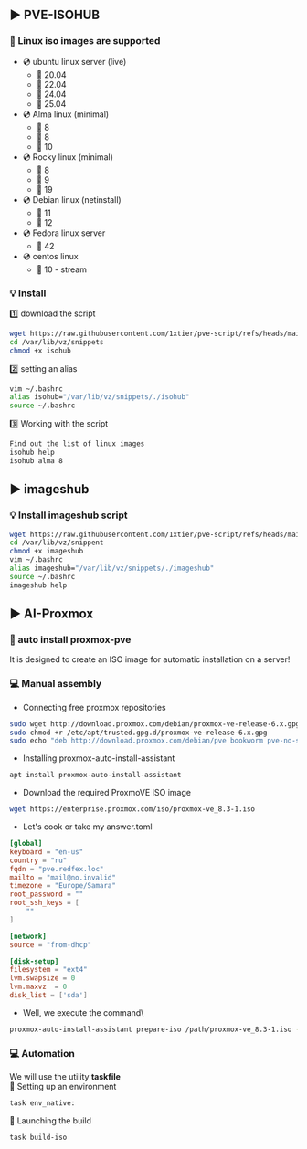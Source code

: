 ## :arrow_forward: PVE-ISOHUB
### :notebook: Linux iso images are supported
- :cd: ubuntu linux server (live)
    * :large_orange_diamond: 20.04
    * :large_orange_diamond: 22.04
    * :large_orange_diamond: 24.04
    * :large_orange_diamond: 25.04
- :cd: Alma linux (minimal)
    * :large_orange_diamond: 8
    * :large_orange_diamond: 8
    * :large_orange_diamond: 10
- :cd: Rocky linux (minimal)
    * :large_orange_diamond: 8
    * :large_orange_diamond: 9
    * :large_orange_diamond: 19
- :cd: Debian linux (netinstall)
    * :large_orange_diamond: 11
    * :large_orange_diamond: 12
- :cd: Fedora linux server
    * :large_orange_diamond: 42
- :cd: centos linux 
    * :large_orange_diamond: 10 - stream
### :bulb: Install 
:one: download the script
```bash 
wget https://raw.githubusercontent.com/1xtier/pve-script/refs/heads/main/isohub/isohub -P /var/lib/vz/snippets
cd /var/lib/vz/snippets
chmod +x isohub
```
:two: setting an alias
```bash
vim ~/.bashrc
alias isohub="/var/lib/vz/snippets/./isohub"
source ~/.bashrc
```
:three: Working with the script
```bash
Find out the list of linux images
isohub help
isohub alma 8
```
## :arrow_forward: imageshub
### :bulb: Install imageshub script
```bash
wget https://raw.githubusercontent.com/1xtier/pve-script/refs/heads/main/imageshub/imageshub -P /var/lib/vz/snippets
cd /var/lib/vz/snippent
chmod +x imageshub
vim ~/.bashrc
alias imageshub="/var/lib/vz/snippets/./imageshub"
source ~/.bashrc
imageshub help
```
### 
## :arrow_forward: AI-Proxmox 
### :scroll: auto install proxmox-pve
It is designed to create an ISO image for automatic installation on a server!
### :computer: Manual assembly
- Connecting free proxmox repositories
```bash
sudo wget http://download.proxmox.com/debian/proxmox-ve-release-6.x.gpg -O /etc/apt/trusted.gpg.d/proxmox-ve-release-6.x.gpg
sudo chmod +r /etc/apt/trusted.gpg.d/proxmox-ve-release-6.x.gpg
sudo echo "deb http://download.proxmox.com/debian/pve bookworm pve-no-subscription" >> /etc/apt/sources.list
```
- Installing proxmox-auto-install-assistant
```bash
apt install proxmox-auto-install-assistant
```
- Download the required ProxmoVE ISO image
```bash
wget https://enterprise.proxmox.com/iso/proxmox-ve_8.3-1.iso
```
- Let's cook or take my answer.toml
```toml
[global]
keyboard = "en-us"
country = "ru"
fqdn = "pve.redfex.loc"
mailto = "mail@no.invalid"
timezone = "Europe/Samara"
root_password = ""
root_ssh_keys = [
    ""
]

[network]
source = "from-dhcp"

[disk-setup]
filesystem = "ext4"
lvm.swapsize = 0
lvm.maxvz  = 0
disk_list = ['sda'] 
```
- Well, we execute the command\ 
```bash
proxmox-auto-install-assistant prepare-iso /path/proxmox-ve_8.3-1.iso --fetch-from iso --answer-file /path/answer.toml
```
### :computer: Automation
We will use the utility **taskfile**\
:hammer: Setting up an environment
```bash
task env_native:
```
:wrench: Launching the build
```bash
task build-iso
```
